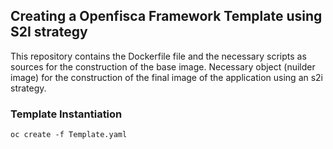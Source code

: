 
## Creating a Openfisca Framework Template using S2I strategy

This repository contains the Dockerfile file and the necessary scripts as sources for the construction of the base image. Necessary object (nuilder image) for the construction of the final image of the application using an s2i strategy.

### Template Instantiation
```
oc create -f Template.yaml
```